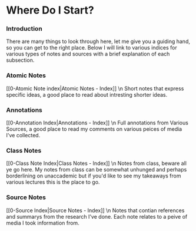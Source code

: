 # Where Do I Start?

### Introduction
There are many things to look through here, let me give you a guiding hand, so you can get to the right place. Below I will link to various indices for various types of notes and sources with a brief explanation of each subsection.

### Atomic Notes
 [[0-Atomic Note index|Atomic Notes - Index]] \n
 Short notes that express specific ideas, a good place to read about intresting shorter ideas.

### Annotations
 [[0-Annotation Index|Annotations - Index]] \n
 Full annotations from Various Sources, a good place to read my comments on various peices of media I've collected.

### Class Notes
 [[0-Class Note Index|Class Notes - Index]] \n
 Notes from class, beware all ye go here. My notes from class can be somewhat unhunged and perhaps borderlining on unaccademic but if you'd like to see my takeaways from various lectures this is the place to go.

### Source Notes
 [[0-Source Index|Source Notes - Index]] \n
 Notes that contian references and summarys from the research I've done. Each note relates to a peive of media I took information from.
